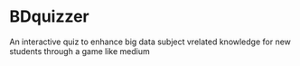 # BDquizzer
An interactive quiz to enhance big data subject vrelated knowledge for new students through a game like medium
